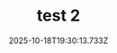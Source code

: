 ---
image: /static/img/portrait/test/test-2.jpg
title: test 2
category: Portrait
album: test
date: 2025-10-18T19:30:13.733Z
---